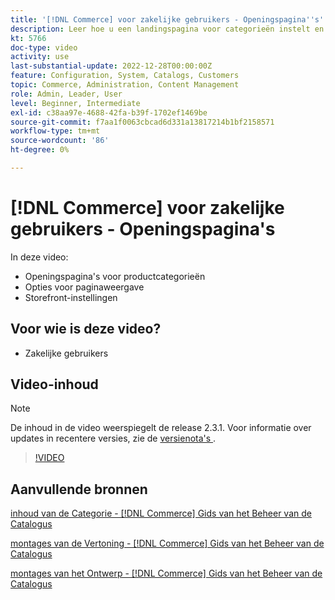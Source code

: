 ```yaml
---
title: '[!DNL Commerce] voor zakelijke gebruikers - Openingspagina''s'
description: Leer hoe u een landingspagina voor categorieën instelt en de vormgeving regelt.
kt: 5766
doc-type: video
activity: use
last-substantial-update: 2022-12-28T00:00:00Z
feature: Configuration, System, Catalogs, Customers
topic: Commerce, Administration, Content Management
role: Admin, Leader, User
level: Beginner, Intermediate
exl-id: c38aa97e-4688-42fa-b39f-1702ef1469be
source-git-commit: f7aa1f0063cbcad6d331a13817214b1bf2158571
workflow-type: tm+mt
source-wordcount: '86'
ht-degree: 0%

---
```


# [!DNL Commerce] voor zakelijke gebruikers - Openingspagina&#39;s

In deze video:

- Openingspagina&#39;s voor productcategorieën
- Opties voor paginaweergave
- Storefront-instellingen

## Voor wie is deze video?

- Zakelijke gebruikers

## Video-inhoud

>[!NOTE]
>
>De inhoud in de video weerspiegelt de release 2.3.1. Voor informatie over updates in recentere versies, zie de [ versienota&#39;s ](https://experienceleague.adobe.com/docs/commerce-operations/release/notes/overview.html).

>[!VIDEO](https://video.tv.adobe.com/v/36388?quality=12&learn=on)

## Aanvullende bronnen

[ inhoud van de Categorie -  [!DNL Commerce]  Gids van het Beheer van de Catalogus ](https://experienceleague.adobe.com/docs/commerce-admin/catalog/categories/create/categories-content-settings.html)

[ montages van de Vertoning -  [!DNL Commerce]  Gids van het Beheer van de Catalogus ](https://experienceleague.adobe.com/docs/commerce-admin/catalog/categories/create/categories-display-settings.html)

[ montages van het Ontwerp -  [!DNL Commerce]  Gids van het Beheer van de Catalogus ](https://experienceleague.adobe.com/docs/commerce-admin/catalog/categories/create/categories-custom-design.html)
